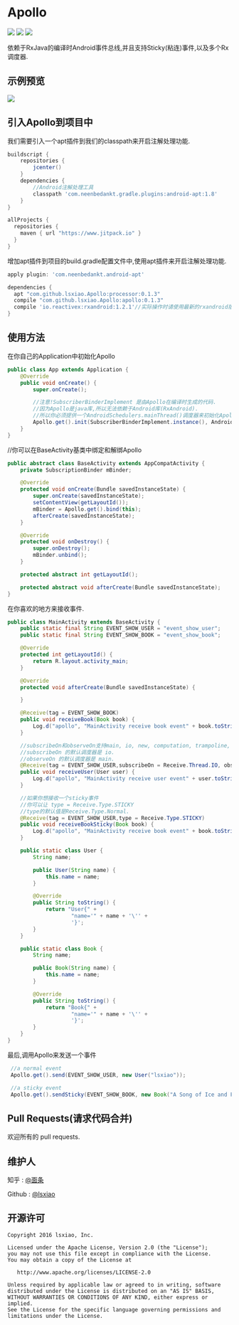 # Apollo
[![](https://jitpack.io/v/lsxiao/Apollo.svg)](https://jitpack.io/#lsxiao/Apollo)
<a href="http://www.methodscount.com/?lib=com.github.lsxiao.Apollo%3Aapollo%3A0.1.2"><img src="https://img.shields.io/badge/Methods count-core: 93 | deps: 5492-e91e63.svg"/></a>
<a href="http://www.methodscount.com/?lib=com.github.lsxiao.Apollo%3Aapollo%3A0.1.2"><img src="https://img.shields.io/badge/Size-13 KB-e91e63.svg"/></a>


依赖于RxJava的编译时Android事件总线,并且支持Sticky(粘连)事件,以及多个Rx调度器.

## 示例预览
![](https://raw.githubusercontent.com/lsxiao/Apollo/master/demo.gif?raw=true)

## 引入Apollo到项目中
我们需要引入一个apt插件到我们的classpath来开启注解处理功能.

```groovy
buildscript {
    repositories {
        jcenter()
    }
    dependencies {
        //Android注解处理工具
        classpath 'com.neenbedankt.gradle.plugins:android-apt:1.8'
    }
}

allProjects {
  repositories {
    maven { url "https://www.jitpack.io" }
  }
}
```

增加apt插件到项目的build.gradle配置文件中,使用apt插件来开启注解处理功能.

```groovy
apply plugin: 'com.neenbedankt.android-apt'

dependencies {
  apt "com.github.lsxiao.Apollo:processor:0.1.3"
  compile "com.github.lsxiao.Apollo:apollo:0.1.3"
  compile 'io.reactivex:rxandroid:1.2.1'//实际操作时请使用最新的rxandroid版本,这仅仅是一个示例.
}

```

## 使用方法

在你自己的Application中初始化Apollo

```java
public class App extends Application {
    @Override
    public void onCreate() {
        super.onCreate();

        //注意!SubscriberBinderImplement 是由Apollo在编译时生成的代码.
        //因为Apollo是java库,所以无法依赖于Android库(RxAndroid).
        //所以你必须提供一个AndroidSchedulers.mainThread()调度器来初始化Apollo.
        Apollo.get().init(SubscriberBinderImplement.instance(), AndroidSchedulers.mainThread());
    }
}
```

//你可以在BaseActivity基类中绑定和解绑Apollo

```java
public abstract class BaseActivity extends AppCompatActivity {
    private SubscriptionBinder mBinder;

    @Override
    protected void onCreate(Bundle savedInstanceState) {
        super.onCreate(savedInstanceState);
        setContentView(getLayoutId());
        mBinder = Apollo.get().bind(this);
        afterCreate(savedInstanceState);
    }

    @Override
    protected void onDestroy() {
        super.onDestroy();
        mBinder.unbind();
    }

    protected abstract int getLayoutId();

    protected abstract void afterCreate(Bundle savedInstanceState);
}

```

在你喜欢的地方来接收事件.

```java
public class MainActivity extends BaseActivity {
    public static final String EVENT_SHOW_USER = "event_show_user";
    public static final String EVENT_SHOW_BOOK = "event_show_book";

    @Override
    protected int getLayoutId() {
        return R.layout.activity_main;
    }

    @Override
    protected void afterCreate(Bundle savedInstanceState) {

    }

    @Receive(tag = EVENT_SHOW_BOOK)
    public void receiveBook(Book book) {
        Log.d("apollo", "MainActivity receive book event" + book.toString());
    }

    //subscribeOn和observeOn支持main, io, new, computation, trampoline, immediate 这些调度器.
    //subscribeOn 的默认调度器是 io.
    //observeOn 的默认调度器是 main.
    @Receive(tag = EVENT_SHOW_USER,subscribeOn = Receive.Thread.IO, observeOn = Receive.Thread.MAIN)
    public void receiveUser(User user) {
        Log.d("apollo", "MainActivity receive user event" + user.toString());
    }

    //如果你想接收一个sticky事件
    //你可以让 type = Receive.Type.STICKY
    //type的默认值是Receive.Type.Normal.
    @Receive(tag = EVENT_SHOW_USER,type = Receive.Type.STICKY)
    public void receiveBookSticky(Book book) {
        Log.d("apollo", "MainActivity receive book event" + book.toString());
    }

    public static class User {
        String name;

        public User(String name) {
            this.name = name;
        }

        @Override
        public String toString() {
            return "User{" +
                    "name='" + name + '\'' +
                    '}';
        }
    }

    public static class Book {
        String name;

        public Book(String name) {
            this.name = name;
        }

        @Override
        public String toString() {
            return "Book{" +
                    "name='" + name + '\'' +
                    '}';
        }
    }
}

```

最后,调用Apollo来发送一个事件

```java
 //a normal event
 Apollo.get().send(EVENT_SHOW_USER, new User("lsxiao"));

 //a sticky event
 Apollo.get().sendSticky(EVENT_SHOW_BOOK, new Book("A Song of Ice and Fire"));
```

## Pull Requests(请求代码合并)

欢迎所有的 pull requests.

## 维护人
知乎 : [@面条](https://www.zhihu.com/people/lsxiao)

Github : [@lsxiao](https://github.com/lsxiao)


## 开源许可

    Copyright 2016 lsxiao, Inc.

    Licensed under the Apache License, Version 2.0 (the "License");
    you may not use this file except in compliance with the License.
    You may obtain a copy of the License at

       http://www.apache.org/licenses/LICENSE-2.0

    Unless required by applicable law or agreed to in writing, software
    distributed under the License is distributed on an "AS IS" BASIS,
    WITHOUT WARRANTIES OR CONDITIONS OF ANY KIND, either express or implied.
    See the License for the specific language governing permissions and
    limitations under the License.
